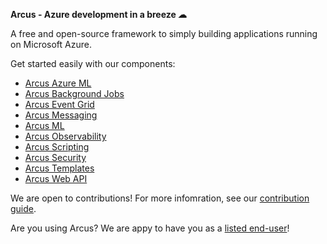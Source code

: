 **Arcus - Azure development in a breeze ☁**

A free and open-source framework to simply building applications running on Microsoft Azure.

Get started easily with our components:

- [Arcus Azure ML](https://github.com/arcus-azure/arcus.azureml)
- [Arcus Background Jobs](https://github.com/arcus-azure/arcus.backgroundjobs)
- [Arcus Event Grid](https://github.com/arcus-azure/arcus.eventgrid)
- [Arcus Messaging](https://github.com/arcus-azure/arcus.messaging)
- [Arcus ML](https://github.com/arcus-azure/arcus.ml)
- [Arcus Observability](https://github.com/arcus-azure/arcus.observability)
- [Arcus Scripting](https://github.com/arcus-azure/arcus.scripting)
- [Arcus Security](https://github.com/arcus-azure/arcus.security)
- [Arcus Templates](https://github.com/arcus-azure/arcus.templates)
- [Arcus Web API](https://github.com/arcus-azure/arcus.webapi)

We are open to contributions! For more infomration, see our [contribution guide](../CONTRIBUTING.md).

Are you using Arcus? We are appy to have you as a [listed end-user](https://github.com/arcus-azure/arcus#customers)!
